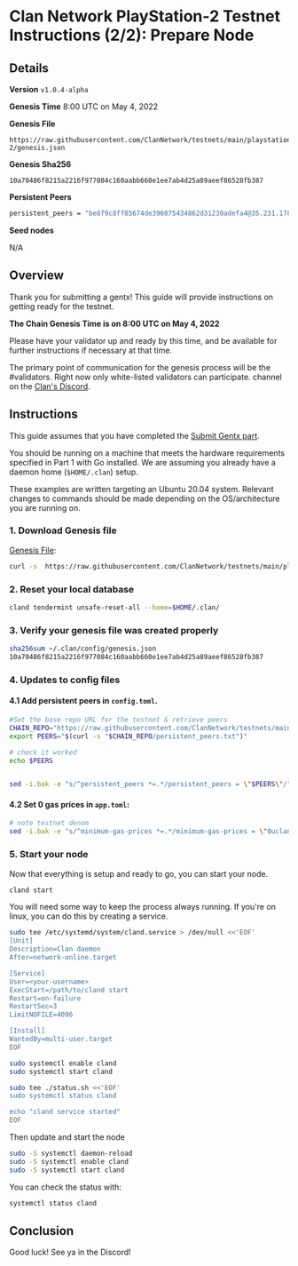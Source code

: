 # Clan Network PlayStation-2 Testnet Instructions (2/2): Prepare Node

## Details

**Version**
`v1.0.4-alpha`

**Genesis Time**
8:00 UTC on May 4, 2022

**Genesis File**

```
https://raw.githubusercontent.com/ClanNetwork/testnets/main/playstation-2/genesis.json
```

**Genesis Sha256**

```
10a70486f8215a2216f977084c160aabb660e1ee7ab4d25a89aeef86528fb387
```

**Persistent Peers**

```sh
persistent_peers = "be8f9c8ff85674de396075434862d31230adefa4@35.231.178.87:26656,0cb936b2e3256c8d9d90362f2695688b9d3a1b9e@34.73.151.40:26656,e85dc5ec5b77e86265b5b731d4c555ef2430472a@23.88.43.130:26656,9d7ec4cb534717bfa51cdb1136875d17d10f93c3@116.203.60.243:26656,3049356ee6e6d7b2fa5eef03555a620f6ff7591b@65.108.98.218:56656,61db9dede0dff74af9309695b190b556a4266ebf@34.76.96.82:26656,d97c9ac4a8bb0744c7e7c1a17ac77e9c33dc6c34@34.116.229.135:26656"
```

**Seed nodes**

N/A

## Overview

Thank you for submitting a gentx! This guide will provide instructions on getting ready for the testnet.

**The Chain Genesis Time is on 8:00 UTC on May 4, 2022**

Please have your validator up and ready by this time, and be available for further instructions if necessary
at that time.

The primary point of communication for the genesis process will be the #validators. Right now only white-listed validators can participate.
channel on the [Clan's Discord](http://discord.gg/9m4JBfD3bh).

## Instructions

This guide assumes that you have completed the [Submit Gentx part](https://github.com/ClanNetwork/testnets/blob/main/playstation-2/part-1-submit-gentx.md).

You should be running on a machine that meets the hardware requirements specified in Part 1 with Go installed. We are assuming you already have a daemon home (`$HOME/.clan`) setup.

These examples are written targeting an Ubuntu 20.04 system. Relevant changes to commands should be made depending on the OS/architecture you are running on.

### 1. Download Genesis file

[Genesis File](/playstation-2/genesis.json):

```bash
curl -s  https://raw.githubusercontent.com/ClanNetwork/testnets/main/playstation-2/genesis.json > ~/.clan/config/genesis.json
```

### 2. Reset your local database

```sh
cland tendermint unsafe-reset-all --home=$HOME/.clan/
```

### 3. Verify your genesis file was created properly

```sh
sha256sum ~/.clan/config/genesis.json
10a70486f8215a2216f977084c160aabb660e1ee7ab4d25a89aeef86528fb387
```

### 4. Updates to config files

#### 4.1 Add persistent peers in `config.toml`.

```sh
#Set the base repo URL for the testnet & retrieve peers
CHAIN_REPO="https://raw.githubusercontent.com/ClanNetwork/testnets/main/playstation-2" && \
export PEERS="$(curl -s "$CHAIN_REPO/persistent_peers.txt")"

# check it worked
echo $PEERS


sed -i.bak -e "s/^persistent_peers *=.*/persistent_peers = \"$PEERS\"/" ~/.clan/config/config.toml
```

#### 4.2 Set 0 gas prices in `app.toml`:

```sh
# note testnet denom
sed -i.bak -e "s/^minimum-gas-prices *=.*/minimum-gas-prices = \"0uclan\"/" ~/.clan/config/app.toml
```

### 5. Start your node

Now that everything is setup and ready to go, you can start your node.

```sh
cland start
```

You will need some way to keep the process always running. If you're on linux, you can do this by creating a
service.

```sh
sudo tee /etc/systemd/system/cland.service > /dev/null <<'EOF'
[Unit]
Description=Clan daemon
After=network-online.target

[Service]
User=<your-username>
ExecStart=/path/to/cland start
Restart=on-failure
RestartSec=3
LimitNOFILE=4096

[Install]
WantedBy=multi-user.target
EOF

sudo systemctl enable cland
sudo systemctl start cland

sudo tee ./status.sh <<'EOF'
sudo systemctl status cland

echo "cland service started"
EOF
```

Then update and start the node

```sh
sudo -S systemctl daemon-reload
sudo -S systemctl enable cland
sudo -S systemctl start cland
```

You can check the status with:

```sh
systemctl status cland
```

## Conclusion

Good luck! See ya in the Discord!
